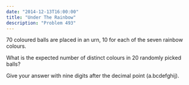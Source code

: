 ```yaml
---
date: "2014-12-13T16:00:00"
title: "Under The Rainbow"
description: "Problem 493"
---
```


<p>70 coloured balls are placed in an urn, 10 for each of the seven rainbow colours.</p>
<p>What is the expected number of distinct colours in 20 randomly picked balls?</p>
<p>Give your answer with nine digits after the decimal point (a.bcdefghij).</p>

